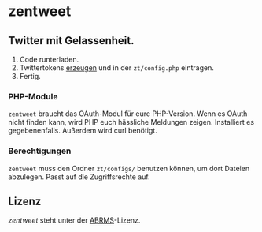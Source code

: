 # zentweet

## Twitter mit Gelassenheit.

1. Code runterladen.
2. Twittertokens [erzeugen](https://apps.twitter.com/) und in der `zt/config.php` eintragen.
3. Fertig.

### PHP-Module

`zentweet` braucht das OAuth-Modul für eure PHP-Version. Wenn es OAuth nicht finden kann, wird PHP euch hässliche Meldungen zeigen. Installiert es gegebenenfalls. Außerdem wird curl benötigt.

### Berechtigungen

`zentweet` muss den Ordner `zt/configs/` benutzen können, um dort Dateien abzulegen. Passt auf die Zugriffsrechte auf.

## Lizenz

*zentweet* steht unter der [ABRMS](https://raw.githubusercontent.com/landondyer/kasm/master/LICENSE)-Lizenz.
